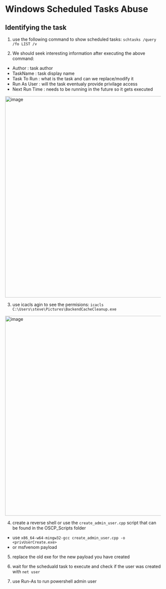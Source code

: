 # Windows Scheduled Tasks Abuse

## Identifying the task

1. use the following command to show scheduled tasks:
`schtasks /query /fo LIST /v`

2. We should seek interesting information after executing the above command:
- Author : task author
- TaskName : task display name
- Task To Run : what is the task and can we replace/modify it
- Run As User : will the task eventualy provide privilage access
- Next Run Time : needs to be running in the future so it gets executed

<img width="650" alt="image" src="https://github.com/M-1-7-7/OSCP_2023_notes/assets/108218328/7b9d788a-114f-464a-8d20-320c7600f2eb">

3. use icacls agin to see the permisions:
`icacls C:\Users\steve\Pictures\BackendCacheCleanup.exe`

<img width="645" alt="image" src="https://github.com/M-1-7-7/OSCP_2023_notes/assets/108218328/ac99a636-63dc-44ce-95ae-bab03b42698e">

4. create a reverse shell or use the `create_admin_user.cpp` script that can be found in the OSCP_Scripts folder
- use `x86_64-w64-mingw32-gcc create_admin_user.cpp -o <privUserCreate.exe>`
- or msfvenom payload
  
5. replace the old exe for the new payload you have created

6. wait for the scheduald task to execute and check if the user was created with `net user`

7. use Run-As to run powershell admin user


